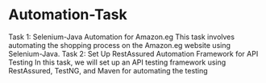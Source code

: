 # Automation-Task
Task 1: Selenium-Java Automation for Amazon.eg This task involves automating the shopping process on the Amazon.eg website using Selenium-Java.
Task 2: Set Up RestAssured Automation Framework for API Testing In this task, we will set up an API testing framework using RestAssured, TestNG, and Maven for automating the testing
